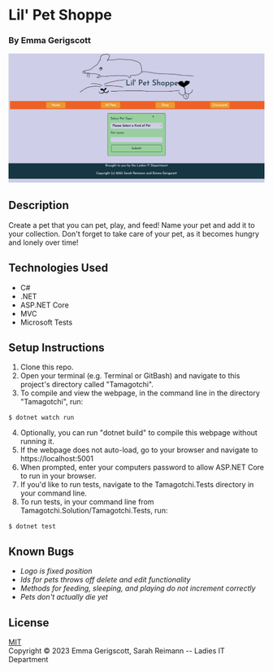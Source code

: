 # Lil' Pet Shoppe

### By Emma Gerigscott

![gif of webpage in action](./Tamagotchi/wwwroot/img/petshop.gif)

## Description

Create a pet that you can pet, play, and feed! Name your pet and add it to your collection. Don't forget to take care of your pet, as it becomes hungry and lonely over time!

## Technologies Used

* C#
* .NET
* ASP.NET Core
* MVC
* Microsoft Tests

## Setup Instructions

1. Clone this repo.
2. Open your terminal (e.g. Terminal or GitBash) and navigate to this project's directory called "Tamagotchi".
3. To compile and view the webpage, in the command line in the directory "Tamagotchi", run:
```
$ dotnet watch run
```
4. Optionally, you can run "dotnet build" to compile this webpage without running it.
5. If the webpage does not auto-load, go to your browser and navigate to https://localhost:5001
6. When prompted, enter your computers password to allow ASP.NET Core to run in your browser.
7. If you'd like to run tests, navigate to the Tamagotchi.Tests directory in your command line.
8. To run tests, in your command line from Tamagotchi.Solution/Tamagotchi.Tests, run:
```
$ dotnet test
```

## Known Bugs

* _Logo is fixed position_
* _Ids for pets throws off delete and edit functionality_
* _Methods for feeding, sleeping, and playing do not increment correctly_
* _Pets don't actually die yet_

## License
[MIT](https://opensource.org/licenses/MIT)  
Copyright © 2023 Emma Gerigscott, Sarah Reimann -- Ladies IT Department
